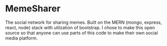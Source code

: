 # MemeSharer
The social network for sharing memes. Built on the MERN (mongo, express, react, node) stack with utilzation of bootstrap. I chose to make this open source so that anyone can use parts of this code to make their own social media platform.
